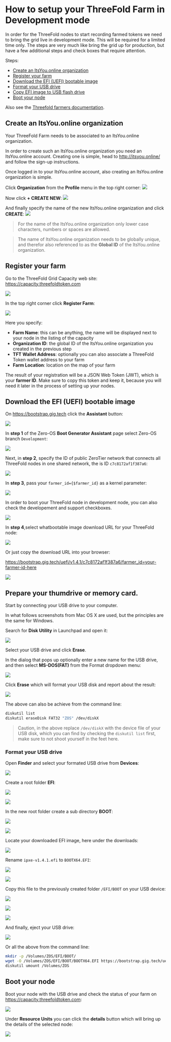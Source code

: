 # How to setup your ThreeFold Farm in Development mode

In order for the ThreeFold nodes to start recording farmed tokens we need to bring the grid live in development mode.  This will be required for a limited time only.  The steps are very much like bring the grid up for production, but have a few additional steps and check boxes that require attention.

Steps:
- [Create an ItsYou.online organization](#iyo-org)
- [Register your farm](#register)
- [Download the EFI (UEFI) bootable image](#download)
- [Format your USB drive](#format)
- [Copy EFI image to USB flash drive](#copy)
- [Boot your node](#boot)

Also see the [Threefold farmers documentation](https://github.com/zero-os/home/blob/master/docs/farmers/README.md#configure-your-nodes).

<a id='iyo-org'></a>

## Create an ItsYou.online organization

Your ThreeFold Farm needs to be associated to an ItsYou.online organization.

In order to create such an ItsYou.online organization you need an ItsYou.online account. Creating one is simple, head to http://itsyou.online/ and follow the sign-up instructions.

Once logged in to your ItsYou.online account, also creating an ItsYou.online organization is simple.

Click **Organization** from the **Profile** menu in the top right corner:
![](https://raw.githubusercontent.com/zero-os/home/master/docs/farmers/images/iyo-organizations.png)

Now click **+ CREATE NEW**:
![](https://raw.githubusercontent.com/zero-os/home/master/docs/farmers/images/iyo-create-new-org.png)

And finally specify the name of the new ItsYou.online organization and click **CREATE**:
![](https://raw.githubusercontent.com/zero-os/home/master/docs/farmers/images/iyo-create-new-org2.png)

> For the name of the ItsYou.online organization only lower case characters, numbers or spaces are allowed.

> The name of ItsYou.online organization needs to be globally unique, and therefor also referenced to as the **Global ID** of the ItsYou.online organization.


<a id='register'></a>

## Register your farm

Go to the ThreeFold Grid Capacity web site: https://capacity.threefoldtoken.com

![](images/capacity.png)

In the top right corner click **Register Farm**:

![](images/capacity2.png)

Here you specify:
- **Farm Name**: this can be anything, the name will be displayed next to your node in the listing of the capacity
- **Organization ID**: the global ID of the ItsYou.online organization you created in the previous step
- **TFT Wallet Address**: optionally you can also associate a ThreeFold Token wallet address to your farm
- **Farm Location**: location on the map of your farm

The result of your registration will be a JSON Web Token (JWT), which is your **farmer ID**. Make sure to copy this token and keep it, because you will need it later in the process of setting up your nodes.


<a id='download'></a>

## Download the EFI (UEFI) bootable image

On https://bootstrap.gig.tech click the **Assistant** button:

![](images/assitant.png)

In **step 1** of the Zero-OS **Boot Generator Assistant** page select Zero-OS branch `Development`:

![](images/branch_select.png)

Next, in **step 2**, specify the ID of public ZeroTier network that connects all ThreeFold nodes in one shared network, the is ID `c7c8172af1f387a6`:

![](images/bootstrap_zerotier.png)

In **step 3**, pass your `farmer_id={$farmer_id}` as a kernel parameter:

![](images/bootstrap_arguments.png)

In order to boot your ThreeFold node in development node, you can also check the developement and support checkboxes.

![](images/custom_settings.png)

In **step 4**,select whatbootable image download URL for your ThreeFold node:

![](images/choose_your_image_type.png)

Or just copy the download URL into your browser:

https://bootstrap.gig.tech/uefi/v1.4.1/c7c8172af1f387a6/farmer_id=your-farmer-id-here

![](images/download.png)


<a id='format'></a>

## Prepare your thumdrive or memory card.

Start by connecting your USB drive to your computer.

In what follows screenshots from Mac OS X are used, but the principles are the same for Windows.

Search for **Disk Utility** in Launchpad and open it:

![](images/disk_utility.png)

Select your USB drive and click **Erase**.

In the dialog that pops up  optionally enter a new name for the USB drive, and then select **MS-DOS(FAT)** from the Format dropdown menu:

![](images/disk_utility2.png)

Click **Erase** which will format your USB disk and report about the result:

![](images/disk_utility3.png)


The above can also be achieve from the command line:
```bash
diskutil list
diskutil eraseDisk FAT32 "ZOS" /dev/diskX
```

> Caution, in the above replace `/dev/diskX` with the device file of your USB disk, which you can find by checking the `diskutil list` first, make sure to not shoot yourself in the feet here.

<a id='copy'></a>

### Format your USB drive

Open **Finder** and select your formated USB drive from **Devices**:

![](images/finder.png)

Create a root folder **EFI**:

![](images/finder2.png)

![](images/finder3.png)

In the new root folder create a sub directory **BOOT**:

![](images/finder4.png)

![](images/finder5.png)

Locate your downloaded EFI image, here under the downloads:

![](images/finder6.png)

Rename `ipxe-v1.4.1.efi` to `BOOTX64.EFI`:

![](images/finder7.png)

![](images/finder8.png)

Copy this file to the previously created folder `/EFI/BOOT` on your USB device:

![](images/finder9.png)

![](images/finder10.png)

![](images/finder11.png)

And finally, eject your USB drive:

![](images/finder12.png)

Or all the above from the command line:
```bash
mkdir -p /Volumes/ZOS/EFI/BOOT/
wget -O /Volumes/ZOS/EFI/BOOT/BOOTX64.EFI https://bootstrap.gig.tech/uefi/v1.4.1/c7c8172af1f387a6/farmer_id=eyJhbGciOiJFUzM4NCIsInR5cCI6IkpXVCJ9.eyJhenAiOiJ0aHJlZWZvbGQuZmFybWVycyIsImV4cCI6MTUyODI4MzY3MSwiaXNzIjoiaXRzeW91b25saW5lIiwicmVmcmVzaF90b2tlbiI6IlBJcGQ4QmlfOXAyd1drYlB0dHQ4SEZpSEJXSk4iLCJzY29wZSI6WyJ1c2VyOm1lbWJlcm9mOnl2ZXNmYXJtIl0sInVzZXJuYW1lIjoieXZlcyJ9.8siq1Tk_b6ZzM675K4Aq3SYwS5J8Lk_5W5XSIbOrUgikJteTbmNzClOPNV1gTJVOFhfE4c-f1AEX2M4GM-Gs69cqpi1_YgXq_RPJvz6JuCbJdR8xBkJjgOfI7FS8PnUq%20development
diskutil umount /Volumes/ZOS
```

<a id='boot'></a>

## Boot your node

Boot your node with the USB drive and check the status of your farm on https://capacity.threefoldtoken.com:

![](images/farm.png)

Under **Resource Units** you can click the **details** button which will bring up the details of the selected node:

![](images/farm_details.png)
